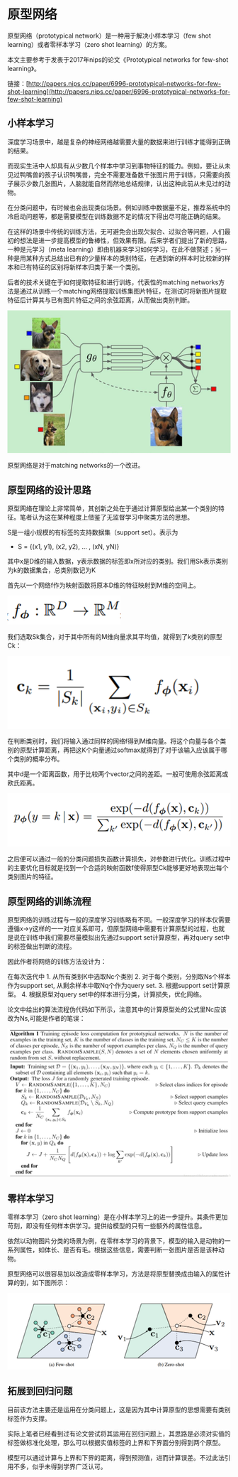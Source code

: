 # 原型网络

原型网络（prototypical network）是一种用于解决小样本学习（few shot learning）或者零样本学习（zero shot learning）的方案。

本文主要参考于发表于2017年nips的论文《Prototypical networks for few-shot learning》。

链接：[http://papers.nips.cc/paper/6996-prototypical-networks-for-few-shot-learning](http://papers.nips.cc/paper/6996-prototypical-networks-for-few-shot-learning)

## 小样本学习

深度学习场景中，越是复杂的神经网络越需要大量的数据来进行训练才能得到正确的结果。

而现实生活中人却具有从少数几个样本中学习到事物特征的能力。例如，要让从未见过鸭嘴兽的孩子认识鸭嘴兽，完全不需要准备数千张图片用于训练，只需要向孩子展示少数几张图片，人脑就能自然而然地总结规律，认出这种此前从未见过的动物。

在分类问题中，有时候也会出现类似场景。例如训练中数据量不足，推荐系统中的冷启动问题等，都是需要模型在训练数据不足的情况下得出尽可能正确的结果。

在这样的场景中传统的训练方法，无可避免会出现欠拟合、过拟合等问题，人们最初的想法是进一步提高模型的鲁棒性，但效果有限。后来学者们提出了新的思路，一种是元学习（meta learning）即由机器来学习如何学习，在此不做赘述；另一种是用某种方式总结出已有的少量样本的类别特征，在遇到新的样本时比较新的样本和已有特征的区别将新样本归类于某一个类别。

后者的技术关键在于如何提取特征和进行训练，代表性的matching networks方法是通过从训练一个matching网络提取训练集图片特征，在测试时将新图片提取特征后计算其与已有图片特征之间的余弦距离，从而做出类别判断。

![matching](../.gitbook/assets/matching_network.png)

原型网络是对于matching networks的一个改进。

## 原型网络的设计思路

原型网络在理论上非常简单，其创新之处在于通过计算原型给出某一个类别的特征。笔者认为这在某种程度上借鉴了无监督学习中聚类方法的思想。

S是一组小规模的有标签的支持数据集（support set）。表示为

* S = {\(x1, y1\), \(x2, y2\), ... , \(xN, yN\)}

其中x是D维的输入数据，y表示数据的标签即x所对应的类别。我们用Sk表示类别为k的数据集合，总类别数记为K

首先以一个网络f作为映射函数将原本D维的特征映射到M维的空间上。

![pn](../.gitbook/assets/pn_mapping.png)

我们选取Sk集合，对于其中所有的M维向量求其平均值，就得到了k类别的原型Ck：

![pn](../.gitbook/assets/pn_cal.png)

在判断类别时，我们将输入通过同样的网络f得到M维向量。将这个向量与各个类别的原型计算距离，再把这K个向量通过softmax就得到了对于该输入应该属于哪个类别的概率分布。

其中d是一个距离函数，用于比较两个vector之间的差距。一般可使用余弦距离或欧氏距离。

![pn](../.gitbook/assets/pn_softmax.png)

之后便可以通过一般的分类问题损失函数计算损失，对参数进行优化。训练过程中的主要优化目标就是找到一个合适的映射函数f使得原型Ck能够更好地表现出每个类别图片的特征。

## 原型网络的训练流程

原型网络的训练过程与一般的深度学习训练略有不同。一般深度学习的样本仅需要遵循x-&gt;y这样的一一对应关系即可，但原型网络中需要有计算原型的过程，也就是说在训练中我们需要尽量模拟出先通过support set计算原型，再对query set中的标签做出判断的流程。

因此作者将网络的训练方法设计为：

在每次迭代中 1. 从所有类别K中选取Nc个类别 2. 对于每个类别，分别取Ns个样本作为support set, 从剩余样本中取Nq个作为query set. 3. 根据support set计算原型。 4. 根据原型对query set中的样本进行分类，计算损失，优化网络。

论文中给出的算法流程伪代码如下所示，注意其中的计算原型处的公式里Nc应该改为Ns,可能是作者的笔误：

![pn](../.gitbook/assets/pn_algorithm.png)

## 零样本学习

零样本学习（zero shot learning）是在小样本学习上的进一步提升。其条件更加苛刻，即没有任何样本供学习。提供给模型的只有一些额外的属性信息。

依然以动物图片分类的场景为例，在零样本学习的背景下，模型的输入是动物的一系列属性，如体长、是否有毛。根据这些信息，需要判断一张图片是否是该种动物。

原型网络可以很容易加以改造成零样本学习，方法是将原型替换成由输入的属性计算的到，如下图所示：

![pn](../.gitbook/assets/pn_zero.png)

## 拓展到回归问题

目前该方法主要还是运用在分类问题上，这是因为其中计算原型的思想需要有类别标签作为支撑。

实际上笔者已经看到过有论文尝试将其运用在回归问题上，其思路是必须对实值的标签做标准化处理，那么可以根据实值标签的上界和下界面分别得到两个原型。

模型可以通过计算与上界和下界的距离，得到预测值，进而计算误差。不过此法引用不多，似乎未得到学界广泛认可。

